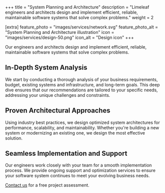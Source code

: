 +++
title = "System Planning and Architecture"
description = "Limeleaf engineers and architects design and implement efficient, reliable, maintainable software systems that solve complex problems."
weight = 2

[extra]
feature_photo = "images/services/network.svg"
feature_photo_alt = "System Planning and Architecture illustration"
icon = "images/services/design-50.png"
icon_alt = "Design icon"
+++

Our engineers and architects design and implement efficient, reliable, maintainable software systems that solve complex problems.

<!-- more -->

## In-Depth System Analysis

We start by conducting a thorough analysis of your business requirements, budget, existing systems and infrastructure, and long-term goals. This deep dive ensures that our recommendations are tailored to your specific needs, addressing your unique challenges and constraints.

## Proven Architectural Approaches

Using industry best practices, we design optimized system architectures for performance, scalability, and maintainability. Whether you're building a new system or modernizing an existing one, we design the most effective solution.

## Seamless Implementation and Support

Our engineers work closely with your team for a smooth implementation process. We provide ongoing support and optimization services to ensure your software system continues to meet your evolving business needs.

[Contact us](https://limeleaf.io/contact/ "Contact us") for a free project assessment.
